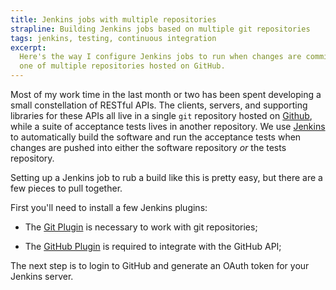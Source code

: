 ```yaml
---
title: Jenkins jobs with multiple repositories
strapline: Building Jenkins jobs based on multiple git repositories
tags: jenkins, testing, continuous integration
excerpt: 
  Here's the way I configure Jenkins jobs to run when changes are committed to
  one of multiple repositories hosted on GitHub.
---
```


Most of my work time in the last month or two has been spent developing a small
constellation of RESTful APIs. The clients, servers, and supporting libraries
for these APIs all live in a single `git` repository hosted on [Github][],
while a suite of acceptance tests lives in another repository. We use
[Jenkins][] to automatically build the software and run the acceptance tests
when changes are pushed into either the software repository *or* the tests
repository.

[Github]: https://github.com/
[Jenkins]: http://jenkins-ci.org/

Setting up a Jenkins job to rub a build like this is pretty easy, but there are
a few pieces to pull together.

First you'll need to install a few Jenkins plugins:

- The [Git Plugin][] is necessary to work with git repositories;

- The [GitHub Plugin][] is required to integrate with the GitHub API;

[Git Plugin]: https://wiki.jenkins-ci.org/display/JENKINS/Git+Plugin
[GitHub Plugin]: https://wiki.jenkins-ci.org/display/JENKINS/Github+Plugin

The next step is to login to GitHub and generate an OAuth token for your
Jenkins server.
